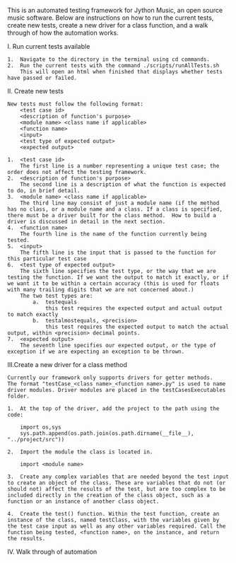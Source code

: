 This is an automated testing framework for Jython Music, an open source music software.
Below are instructions on how to run the current tests, create new tests, create a new driver for a class function, and a walk through of how the automation works.

I. 	Run current tests available

	1. 	Navigate to the directory in the terminal using cd commands.
	2. 	Run the current tests with the command ./scripts/runAllTests.sh
		This will open an html when finished that displays whether tests have passed or failed.

II. Create new tests

	New tests must follow the following format:
		<test case id>
		<description of function's purpose>
		<module name> <class name if applicable>
		<function name>
		<input>
		<test type of expected output>
		<expected output>

	1. 	<test case id>
		The first line is a number representing a unique test case; the order does not affect the testing framework.
	2. 	<description of function's purpose>
		The second line is a description of what the function is expected to do, in brief detail.
	3.	<module name> <class name if applicable>
		The third line may consist of just a module name (if the method has no class, or a module name and a class. If a class is specified, there must be a driver built for the class method.  How to build a driver is discussed in detail in the next section.
	4.	<function name>
		The fourth line is the name of the function currently being tested.
	5.	<input>
		The fifth line is the input that is passed to the function for this particular test case
	6.	<test type of expected output>
		The sixth line specifies the test type, or the way that we are testing the function. If we want the output to match it exactly, or if we want it to be within a certain accuracy (this is used for floats with many trailing digits that we are not concerned about.)
		The two test types are:
			a.  testequals
				this test requires the expected output and actual output to match exactly
			b.	testalmostequals, <precision>
				this test requires the expected output to match the actual output, within <precision> decimal points.
	7.	<expected output>
		The seventh line specifies our expected output, or the type of exception if we are expecting an exception to be thrown.

III.Create a new driver for a class method

	Currently our framework only supports drivers for getter methods.
	The format "testCase_<class name>_<function name>.py" is used to name driver modules. Driver modules are placed in the testCasesExecutables folder.

	1.	At the top of the driver, add the project to the path using the code:

		import os,sys
		sys.path.append(os.path.join(os.path.dirname(__file__), "../project/src"))

	2. 	Import the module the class is located in.

		import <module name>

	3.	Create any complex variables that are needed beyond the test input to create an object of the class. These are variables that do not (or should not) affect the results of the test, but are too complex to be included directly in the creation of the class object, such as a function or an instance of another class object.

	4.	Create the test() function. Within the test function, create an instance of the class, named testClass, with the variables given by the test case input as well as any other variables required. Call the function being tested, <function name>, on the instance, and return the results.



IV.	Walk through of automation
